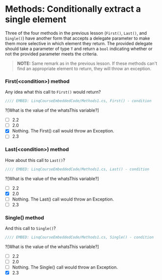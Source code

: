 # Methods: Conditionally extract a single element

Three of the four methods in the previous lesson (`First()`, `Last()`, and `Single()`) have another form that accepts a delegate parameter to make them more selective in which element they return. The provided delegate should take a parameter of type `T` and return a `bool` indicating whether or not the provided parameter meets the criteria.

> **NOTE:** Same remark as in the previous lesson. If these methods can't find an appropriate element to return, they will throw an exception.

### First(&lt;condition&gt;) method
Any idea what this call to `First()` would return?

```csharp
//// EMBED: LinqCourseEmbeddedCode/Methods1.cs, First() - condition
```

?[What is the value of the whatsThis variable?]
 - [ ] 2.2
 - [ ] 2.0
 - [x] Nothing. The First() call would throw an Exception.
 - [ ] 2.3

### Last(&lt;condition&gt;) method
How about this call to `Last()`?

```csharp
//// EMBED: LinqCourseEmbeddedCode/Methods1.cs, Last() - condition
```

?[What is the value of the whatsThis variable?]
 - [ ] 2.2
 - [x] 2.0
 - [ ] Nothing. The Last() call would throw an Exception.
 - [ ] 2.3

### Single() method
And this call to `Single()`?

```csharp
//// EMBED: LinqCourseEmbeddedCode/Methods1.cs, Single() - condition
```

?[What is the value of the whatsThis variable?]
 - [ ] 2.2
 - [ ] 2.0
 - [ ] Nothing. The Single() call would throw an Exception.
 - [x] 2.3
